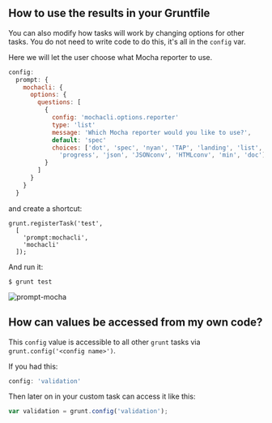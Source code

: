 ## How to use the results in your Gruntfile

You can also modify how tasks will work by changing options for other tasks.
You do not need to write code to do this, it's all in the `config` var.

Here we will let the user choose what Mocha reporter to use.

```js
config:
  prompt: {
    mochacli: {
      options: {
        questions: [
          {
            config: 'mochacli.options.reporter'
            type: 'list'
            message: 'Which Mocha reporter would you like to use?',
            default: 'spec'
            choices: ['dot', 'spec', 'nyan', 'TAP', 'landing', 'list',
              'progress', 'json', 'JSONconv', 'HTMLconv', 'min', 'doc']
          }
        ]
      }
    }
  }

```

and create a shortcut:

```
grunt.registerTask('test',
  [
    'prompt:mochacli',
    'mochacli'
  ]);

```

And run it:

```
$ grunt test
```

![prompt-mocha](https://f.cloud.github.com/assets/51505/983227/aabe4b6e-084a-11e3-94cd-514371c24059.gif)


## How can values be accessed from my own code?

This `config` value is accessible to all other `grunt` tasks via `grunt.config('<config name>')`.

If you had this:

```js
config: 'validation'
```

Then later on in your custom task can access it like this:

```js
var validation = grunt.config('validation');
```